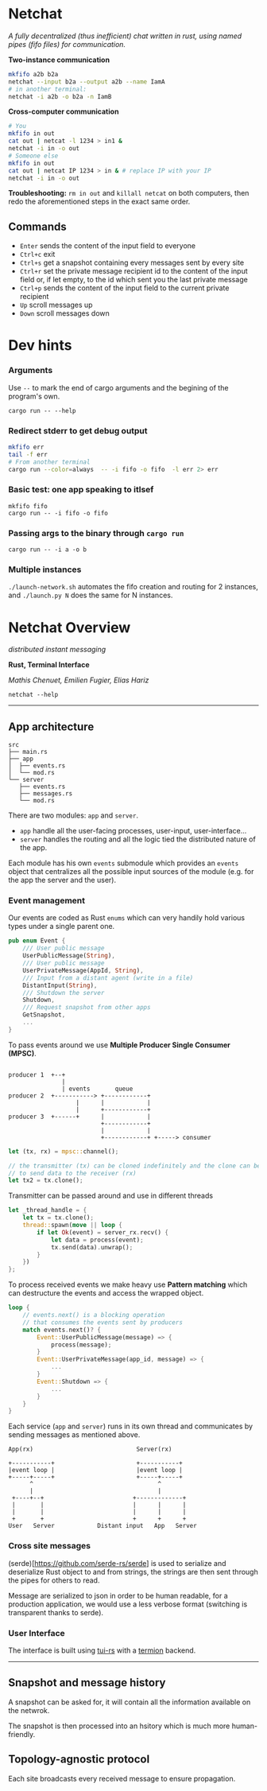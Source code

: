 Netchat
===

_A fully decentralized (thus inefficient) chat written in rust, using named pipes (fifo files) for communication._

**Two-instance communication**

```sh
mkfifo a2b b2a
netchat --input b2a --output a2b --name IamA
# in another terminal:
netchat -i a2b -o b2a -n IamB
```

**Cross-computer communication**

```sh
# You
mkfifo in out
cat out | netcat -l 1234 > in1 &
netchat -i in -o out
# Someone else
mkfifo in out
cat out | netcat IP 1234 > in & # replace IP with your IP
netchat -i in -o out
```

**Troubleshooting:** `rm in out` and `killall netcat` on both computers, then redo the aforementioned steps in the exact same order.

## Commands

* `Enter` sends the content of the input field to everyone
* `Ctrl+c` exit
* `Ctrl+s` get a snapshot containing every messages sent by every site
* `Ctrl+r` set the private message recipient id to the content of the input field or, if let empty, to the id which sent you the last private message
* `Ctrl+p` sends the content of the input field to the current private recipient
* `Up` scroll messages up
* `Down` scroll messages down

# Dev hints

### Arguments

Use `--` to mark the end of cargo arguments and the begining of the program's own.

```shell
cargo run -- --help
```
### Redirect stderr to get debug output

```sh
mkfifo err
tail -f err
# From another terminal
cargo run --color=always  -- -i fifo -o fifo  -l err 2> err
```

### Basic test: one app speaking to itlsef

```
mkfifo fifo
cargo run -- -i fifo -o fifo
```

### Passing args to the binary through `cargo run`

```
cargo run -- -i a -o b
```

### Multiple instances

`./launch-network.sh` automates the fifo creation and routing for 2 instances, and `./launch.py N` does the same for N instances.


# Netchat Overview

*distributed instant messaging*

**Rust, Terminal Interface**

_Mathis Chenuet, Emilien Fugier, Elias Hariz_

```
netchat --help
```

---

## App architecture

```
src
├── main.rs
├── app
│  ├── events.rs
│  └── mod.rs
└── server
   ├── events.rs
   ├── messages.rs
   └── mod.rs
```

There are two modules: `app` and `server`.  
* `app` handle all the user-facing processes, user-input, user-interface...
* `server` handles the routing and all the logic tied the distributed nature of the app.

Each module has his own `events` submodule which provides an `events` object that centralizes all the possible input sources of the module (e.g. for the app the server and the user).

### Event management

Our events are coded as Rust `enums` which can very handily hold various types under a single parent one.

```rust
pub enum Event {
    /// User public message
    UserPublicMessage(String),
    /// User public message
    UserPrivateMessage(AppId, String),
    /// Input from a distant agent (write in a file)
    DistantInput(String),
    /// Shutdown the server
    Shutdown,
    /// Request snapshot from other apps
    GetSnapshot,
    ...
}
```

To pass events around we use  **Multiple Producer Single Consumer (MPSC)**.

```
               
producer 1  +--+
               |
               | events       queue
producer 2  +-----------> +------------+
                   |      |            |
                   |      +------------+
producer 3  +------+      |            |
                          +------------+
                          |            |
                          +------------+ +-----> consumer
```  


```rust
let (tx, rx) = mpsc::channel();

// the transmitter (tx) can be cloned indefinitely and the clone can be use
// to send data to the receiver (rx)
let tx2 = tx.clone();
```

Transmitter can be passed around and use in different threads

```rust
let _thread_handle = {
    let tx = tx.clone();
    thread::spawn(move || loop {
        if let Ok(event) = server_rx.recv() {
            let data = process(event);
            tx.send(data).unwrap();
        }
    })
};
```

To process received events we make heavy use **Pattern matching** which can destructure the events and access the wrapped object.

```rust
loop {
    // events.next() is a blocking operation
    // that consumes the events sent by producers
    match events.next()? {
        Event::UserPublicMessage(message) => {
            process(message);
        }
        Event::UserPrivateMessage(app_id, message) => {
            ...
        }
        Event::Shutdown => {
            ...
        }
    }
}
```

Each service (`app` and `server`) runs in its own thread and communicates by sending messages as mentioned above.

```
App(rx)                             Server(rx)

+-----------+                       +-----------+
|event loop |                       |event loop |
+-----+-----+                       +-----+-----+
      ^                                   ^
      |                                   |
 +----+--+                         +-------------+
 |       |                         |      |      |
 |       |                         |      |      |
 +       +                         +      +      +
User   Server            Distant input   App   Server
```


### Cross site messages

(serde)[https://github.com/serde-rs/serde] is used to serialize and deserialize Rust object to and from strings, the strings are then sent through the pipes for others to read.

Message are serialized to json in order to be human readable, for a production application, we would use a less verbose format (switching is transparent thanks to serde).

### User Interface

The interface is built using [tui-rs](https://github.com/fdehau/tui-rs) with a [termion](https://github.com/redox-os/termion) backend.

---

## Snapshot and message history 

A snapshot can be asked for, it will contain all the information available on the netwrok.

The snapshot is then processed into an hsitory which is much more human-friendly.

## Topology-agnostic protocol

Each site broadcasts every received message to ensure propagation.
